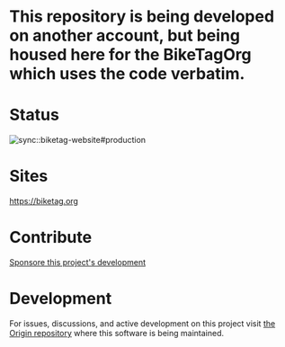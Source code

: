 # This repository is being developed on another account, but being housed here for the BikeTagOrg which uses the code verbatim.

<p align="center">

# Status

![sync::biketag-website#production](https://github.com/biketagorg/biketag-website/workflows/sync::biketag-website%23production/badge.svg)

</p>

<p align="center">

# Sites

https://biketag.org

</p>
<p align="center">

# Contribute

[Sponsore this project's development](https://github.com/sponsors/KenEucker)

</p>

<p align="center">

# Development

For issues, discussions, and active development on this project visit [the Origin repository](https://github.com/KenEucker/biketag-infra) where this software is being maintained.

</p>
